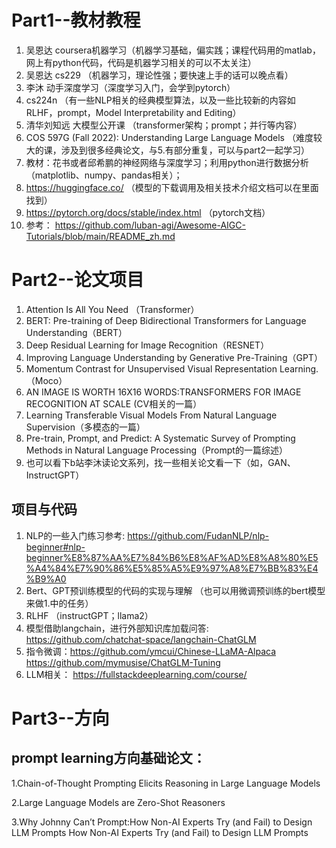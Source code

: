 # Part1--教材教程
1. 吴恩达 coursera机器学习（机器学习基础，偏实践；课程代码用的matlab，网上有python代码，代码是机器学习相关的可以不太关注）
2. 吴恩达 cs229 （机器学习，理论性强；要快速上手的话可以晚点看）
3. 李沐  动手深度学习（深度学习入门，会学到pytorch）
4. cs224n （有一些NLP相关的经典模型算法，以及一些比较新的内容如RLHF，prompt，Model Interpretability and Editing）
5. 清华刘知远 大模型公开课 （transformer架构；prompt；并行等内容）
6. COS 597G (Fall 2022): Understanding Large Language Models （难度较大的课，涉及到很多经典论文，与5.有部分重复，可以与part2一起学习）
7. 教材：花书或者邱希鹏的神经网络与深度学习；利用python进行数据分析（matplotlib、numpy、pandas相关）；
8. https://huggingface.co/  （模型的下载调用及相关技术介绍文档可以在里面找到）
9. https://pytorch.org/docs/stable/index.html   （pytorch文档）
10. 参考： https://github.com/luban-agi/Awesome-AIGC-Tutorials/blob/main/README_zh.md

# Part2--论文项目
1. Attention Is All You Need （Transformer）
2. BERT: Pre-training of Deep Bidirectional Transformers for Language Understanding（BERT）
3. Deep Residual Learning for Image Recognition（RESNET）
4. Improving Language Understanding by Generative Pre-Training（GPT）
5. Momentum Contrast for Unsupervised Visual Representation Learning. （Moco）
6. AN IMAGE IS WORTH 16X16 WORDS:TRANSFORMERS FOR IMAGE RECOGNITION AT SCALE (CV相关的一篇）
7. Learning Transferable Visual Models From Natural Language Supervision（多模态的一篇）
8. Pre-train, Prompt, and Predict: A Systematic Survey of Prompting Methods in Natural Language Processing（Prompt的一篇综述）
9. 也可以看下b站李沐读论文系列，找一些相关论文看一下（如，GAN、InstructGPT）

    
## 项目与代码
1. NLP的一些入门练习参考: https://github.com/FudanNLP/nlp-beginner#nlp-beginner%E8%87%AA%E7%84%B6%E8%AF%AD%E8%A8%80%E5%A4%84%E7%90%86%E5%85%A5%E9%97%A8%E7%BB%83%E4%B9%A0
2. Bert、GPT预训练模型的代码的实现与理解 （也可以用微调预训练的bert模型来做1.中的任务）
3. RLHF （instructGPT；llama2）
4. 模型借助langchain，进行外部知识库加载问答: https://github.com/chatchat-space/langchain-ChatGLM
5. 指令微调：https://github.com/ymcui/Chinese-LLaMA-Alpaca   https://github.com/mymusise/ChatGLM-Tuning
6. LLM相关： https://fullstackdeeplearning.com/course/

# Part3--方向
## prompt learning方向基础论文：
1.Chain-of-Thought Prompting Elicits Reasoning in Large Language Models

2.Large Language Models are Zero-Shot Reasoners

3.Why Johnny Can’t Prompt:How Non-AI Experts Try (and Fail) to Design LLM Prompts How Non-AI Experts Try (and Fail) to Design LLM Prompts

